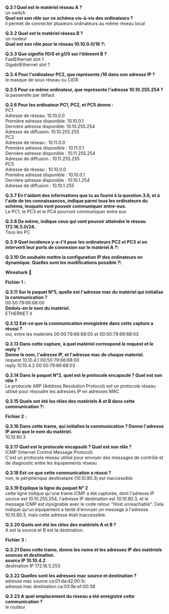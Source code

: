 **Q.3.1 Quel est le matériel réseau A ?**\
un switch\
**Quel est son rôle sur ce schéma vis-à-vis des ordinateurs ?**\
il permet de connecter plusieurs ordinateurs au même réseau local

**Q.3.2 Quel est le matériel réseau B ?**\
un routeur\
**Quel est son rôle pour le réseau 10.10.0.0/16 ?**\


**Q.3.3 Que signifie f0/0 et g1/0 sur l’élément B ?**\
FastEthernet slot 1\
GigabitEthernet slot 1

**Q.3.4 Pour l'ordinateur PC2, que représente /16 dans son adresse IP ?**\
le masque de sous réseau ou CIDR

**Q.3.5 Pour ce même ordinateur, que représente l'adresse 10.10.255.254 ?**\
la passerelle par défaut

**Q.3.6 Pour les ordinateur PC1, PC2, et PC5 donne :**\
PC1\
Adresse de réseau: 10.10.0.0\
Première adresse disponible: 10.10.0.1\
Dernière adresse disponible: 10.10.255.254\
Adresse de diffusion: 10.10.255.255\
PC2\
Adresse de réseau : 10.11.0.0\
Première adresse disponible : 10.11.0.1\
Dernière adresse disponible : 10.11.255.254\
Adresse de diffusion : 10.11.255.255\
PC5\
Adresse de réseau : 10.10.0.0\
Première adresse disponible : 10.10.0.1\
Dernière adresse disponible : 10.10.1.254\
Adresse de diffusion : 10.10.1.255

**Q.3.7 En t'aidant des informations que tu as fourni à la question 3.6, et à l'aide de tes connaissances, indique parmi tous les ordinateurs du schéma, lesquels vont pouvoir communiquer entre-eux.**\
Le PC1, le PC3 et le PC4 pourront communiquer entre eux

**Q.3.8 De même, indique ceux qui vont pouvoir atteindre le réseau 172.16.5.0/24.**\
Tous les PC

**Q.3.9 Quel incidence y-a-t'il pour les ordinateurs PC2 et PC3 si on interverti leur ports de connexion sur le matériel A ?**\

**Q.3.10 On souhaite mettre la configuration IP des ordinateurs en dynamique. Quelles sont les modifications possible ?**\

**Wireshark 🦈**

**Fichier 1 :**

**Q.3.11 Sur le paquet N°5, quelle est l'adresse mac du matériel qui initialise la communication ?**\
00:50:79:66:68:00\
**Déduis-en le nom du matériel.**\
ETHERNET II

**Q.3.12 Est-ce que la communication enregistrée dans cette capture a réussi ?**\
oui, entre les matériels 00:50:79:66:68:00 et 00:50:79:66:68:03

**Q.3.13 Dans cette capture, à quel matériel correspond le request et le reply ?**\
**Donne le nom, l'adresse IP, et l'adresse mac de chaque materiel.**\
request 10.10.4.1 00:50:79:66:68:00\
reply 10.10.4.2 00:50:79:66:68:03

**Q.3.14 Dans le paquet N°2, quel est le protocole encapsulé ? Quel est son rôle ?**\
Le protocole ARP (Address Resolution Protocol) est un protocole réseau utilisé pour résoudre les adresses IP en adresses MAC

**Q.3.15 Quels ont été les rôles des matériels A et B dans cette communication ?**\


**Fichier 2 :**

**Q.3.16 Dans cette trame, qui initialise la communication ? Donne l'adresse IP ainsi que le nom du matériel.**\
10.10.80.3

**Q.3.17 Quel est le protocole encapsulé ? Quel est son rôle ?**\
ICMP (Internet Control Message Protocol) \
C'est un protocole réseau utilisé pour envoyer des messages de contrôle et de diagnostic entre les équipements réseau.

**Q.3.18 Est-ce que cette communication a réussi ?**\
non, le périphérique destinataire (10.10.80.3) est inaccessible

**Q.3.19 Explique la ligne du paquet N° 2**\
cette ligne indique qu'une trame ICMP a été capturée, dont l'adresse IP source est 10.10.255.254, l'adresse IP destination est 10.10.80.3, et le message ICMP est injoignable avec le code retour "Host unreachable". Cela indique qu'un équipement a tenté d'envoyer un message à l'adresse 10.10.80.3, mais cette adresse était inaccessible.

**Q.3.20 Quels ont été les rôles des matériels A et B ?**\
A est la source et B est la destination.

**Fichier 3 :**

**Q.3.21 Dans cette trame, donne les noms et les adresses IP des matériels sources et destination.\
source IP 10.10.4.2**\
destination IP 172.16.5.253

**Q.3.22 Quelles sont les adresses mac source et destination ?**\
adresse mac source ca:01:da:d2:00:1c\
adresse mac destination ca:03:9e:ef:00:38

**Q.3.23 A quel emplacement du réseau a été enregistré cette communication ?**\
le routeur

